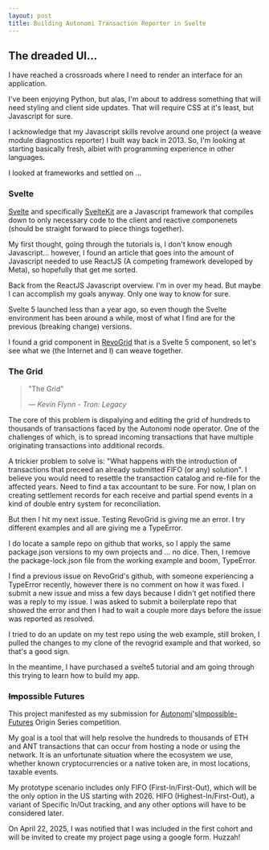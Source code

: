 ```yaml
---
layout: post
title: Building Autonomi Transaction Reporter in Svelte
---
```


## The dreaded UI...

I have reached a crossroads where I need to render an interface for an application.

I've been enjoying Python, but alas, I'm about to address something that will need styling and client side updates. That will require CSS at it's least, but Javascript for sure.

I acknowledge that my Javascript skills revolve around one project (a weave module diagnostics reporter) I built way back in 2013.  So, I'm looking at starting basically fresh, albiet with programming experience in other languages.

I looked at frameworks and settled on ...

### Svelte

[Svelte](https://svelte.dev/) and specifically [SvelteKit](https://sveltekit.io/) are a Javascript framework that compiles down to only necessary code to the client and reactive componenets (should be straight forward to piece things together).

My first thought, going through the tutorials is, I don't know enough Javascript... however, I found an article that goes into the amount of Javascript needed to use ReactJS (A competing framework developed by Meta), so hopefully that get me sorted.

Back from the ReactJS Javascript overview. I'm in over my head. But maybe I can accomplish my goals anyway. Only one way to know for sure.

Svelte 5 launched less than a year ago, so even though the Svelte environment has been around a while, most of what I find are for the previous (breaking change) versions.

I found a grid component in [RevoGrid](https://rv-grid.com/guide/svelte/) that is a Svelte 5 component, so let's see what we (the Internet and I) can weave together.

### The Grid

> "The Grid"
>
> &mdash; <cite>Kevin Flynn - Tron: Legacy</cite>

The core of this problem is dispalying and editing the grid of hundreds to thousands of transactions faced by the Autonomi node operator. One of the challenges of which, is to spread incoming transactions that have multiple originating transactions into additional records. 

A trickier problem to solve is: "What happens with the introduction of transactions that preceed an already submitted FIFO (or any) solution". I believe you would need to resettle the transaction catalog and re-file for the affected years. Need to find a tax accountant to be sure. For now, I plan on creating settlement records for each receive and partial spend events
 in a kind of double entry system for reconciliation.

But then I hit my next issue. Testing RevoGrid is giving me an error. I try different examples and all are giving me a TypeError.

I do locate a sample repo on github that works, so I apply the same package.json versions to my own projects and ... no dice.  Then, I remove the package-lock.json file from the working example and boom, TypeError.

I find a previous issue on RevoGrid's github, with someone experiencing a TypeError recently, however there is no comment on how it was fixed.  I submit a new issue and miss a few days because I didn't get notified there was a reply to my issue.  I was asked to submit a boilerplate repo that showed the error and then I had to wait a couple more days before the issue was reported as resolved.

I tried to do an update on my test repo using the web example, still broken, I pulled the changes to my clone of the revogrid example and that worked, so that's a good sign.

In the meantime, I have purchased a svelte5 tutorial and am going through this trying to learn how to build my app.

### ~~Im~~possible Futures

This project manifested as my submission for [Autonomi](https://autonomi.com)'s[Impossible-Futures](https://impossible-futures.com) Origin Series competition.

My goal is a tool that will help resolve the hundreds to thousands of ETH and ANT transactions that can occur from hosting a node or using the network.  It is an unfortunate situation where the ecosystem we use, whether known cryptocurrencies or a native token are, in most locations, taxable events.

My prototype scenario includes only FIFO (First-In/First-Out), which will be the only option in the US starting with 2026. HIFO (Highest-In/First-Out), a variant of Specific In/Out tracking, and any other options will have to be considered later.

On April 22, 2025, I was notified that I was included in the first cohort and will be invited to create my project page using a google form. Huzzah!

